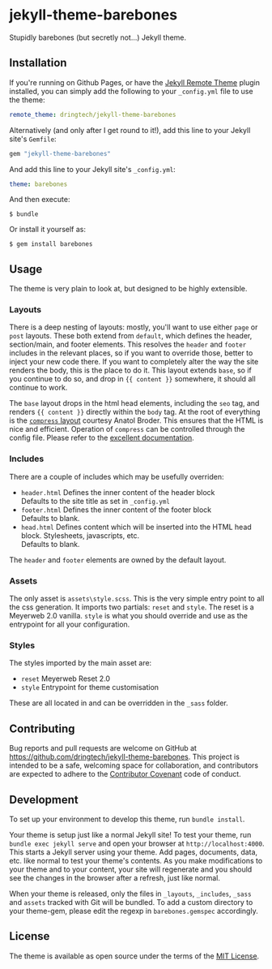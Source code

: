 # jekyll-theme-barebones

Stupidly barebones (but secretly not...) Jekyll theme.

## Installation

If you're running on Github Pages, or have the [Jekyll Remote Theme](https://github.com/benbalter/jekyll-remote-theme)
plugin installed, you can simply add the following to your `_config.yml` file to use the theme:

```yaml
remote_theme: dringtech/jekyll-theme-barebones
```

Alternatively (and only after I get round to it!), add this line to your Jekyll site's
`Gemfile`:

```ruby
gem "jekyll-theme-barebones"
```

And add this line to your Jekyll site's `_config.yml`:

```yaml
theme: barebones
```

And then execute:

    $ bundle

Or install it yourself as:

    $ gem install barebones

## Usage

The theme is very plain to look at, but designed to be highly extensible.

### Layouts

There is a deep nesting of layouts: mostly, you'll want to use either `page` or `post` layouts.
These both extend from `default`, which defines the header, section/main, and footer elements.
This resolves the `header` and `footer` includes in the relevant places, so if you want to override
those, better to inject your new code there. If you want to completely alter the way the site renders
the body, this is the place to do it. This layout extends `base`, so if you continue to do so, and drop
in `{{ content }}` somewhere, it should all continue to work.

The `base` layout drops in the html head elements, including the `seo` tag, and renders `{{ content }}`
directly within the `body` tag. At the root of everything is the [`compress` layout](https://github.com/penibelst/jekyll-compress-html)
courtesy Anatol Broder. This ensures that the HTML is nice and efficient. Operation of `compress` can be controlled
through the config file. Please refer to the [excellent documentation](http://jch.penibelst.de/).

### Includes

There are a couple of includes which may be usefully overriden:

* `header.html` Defines the inner content of the header block  
   Defaults to the site title as set in `_config.yml`
* `footer.html` Defines the inner content of the footer block  
   Defaults to blank.
* `head.html` Defines content which will be inserted into the HTML head block. Stylesheets, javascripts, etc.  
   Defaults to blank.

The `header` and `footer` elements are owned by the default layout.

### Assets

The only asset is `assets\style.scss`. This is the very simple entry point to all the css generation. It imports
two partials: `reset` and `style`. The reset is a Meyerweb 2.0 vanilla. `style` is what you should override and
use as the entrypoint for all your configuration.

### Styles

The styles imported by the main asset are:

* `reset` Meyerweb Reset 2.0
* `style` Entrypoint for theme customisation

These are all located in and can be overridden in the `_sass` folder.

## Contributing

Bug reports and pull requests are welcome on GitHub at https://github.com/dringtech/jekyll-theme-barebones. This project is intended to be a safe, welcoming space for collaboration, and contributors are expected to adhere to the [Contributor Covenant](http://contributor-covenant.org) code of conduct.

## Development

To set up your environment to develop this theme, run `bundle install`.

Your theme is setup just like a normal Jekyll site! To test your theme, run `bundle exec jekyll serve` and open your browser at `http://localhost:4000`. This starts a Jekyll server using your theme. Add pages, documents, data, etc. like normal to test your theme's contents. As you make modifications to your theme and to your content, your site will regenerate and you should see the changes in the browser after a refresh, just like normal.

When your theme is released, only the files in `_layouts`, `_includes`, `_sass` and `assets` tracked with Git will be bundled.
To add a custom directory to your theme-gem, please edit the regexp in `barebones.gemspec` accordingly.

## License

The theme is available as open source under the terms of the [MIT License](https://opensource.org/licenses/MIT).

